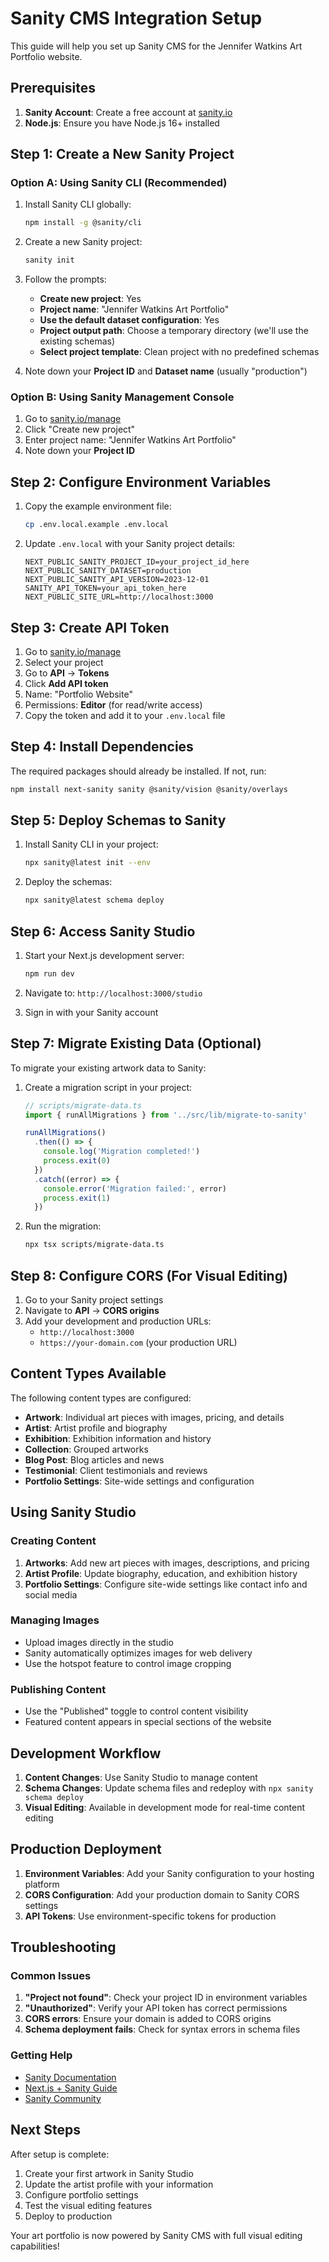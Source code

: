 # Sanity CMS Integration Setup

This guide will help you set up Sanity CMS for the Jennifer Watkins Art Portfolio website.

## Prerequisites

1. **Sanity Account**: Create a free account at [sanity.io](https://sanity.io)
2. **Node.js**: Ensure you have Node.js 16+ installed

## Step 1: Create a New Sanity Project

### Option A: Using Sanity CLI (Recommended)

1. Install Sanity CLI globally:
   ```bash
   npm install -g @sanity/cli
   ```

2. Create a new Sanity project:
   ```bash
   sanity init
   ```

3. Follow the prompts:
   - **Create new project**: Yes
   - **Project name**: "Jennifer Watkins Art Portfolio"
   - **Use the default dataset configuration**: Yes
   - **Project output path**: Choose a temporary directory (we'll use the existing schemas)
   - **Select project template**: Clean project with no predefined schemas

4. Note down your **Project ID** and **Dataset name** (usually "production")

### Option B: Using Sanity Management Console

1. Go to [sanity.io/manage](https://sanity.io/manage)
2. Click "Create new project"
3. Enter project name: "Jennifer Watkins Art Portfolio"
4. Note down your **Project ID**

## Step 2: Configure Environment Variables

1. Copy the example environment file:
   ```bash
   cp .env.local.example .env.local
   ```

2. Update `.env.local` with your Sanity project details:
   ```env
   NEXT_PUBLIC_SANITY_PROJECT_ID=your_project_id_here
   NEXT_PUBLIC_SANITY_DATASET=production
   NEXT_PUBLIC_SANITY_API_VERSION=2023-12-01
   SANITY_API_TOKEN=your_api_token_here
   NEXT_PUBLIC_SITE_URL=http://localhost:3000
   ```

## Step 3: Create API Token

1. Go to [sanity.io/manage](https://sanity.io/manage)
2. Select your project
3. Go to **API** → **Tokens**
4. Click **Add API token**
5. Name: "Portfolio Website"
6. Permissions: **Editor** (for read/write access)
7. Copy the token and add it to your `.env.local` file

## Step 4: Install Dependencies

The required packages should already be installed. If not, run:

```bash
npm install next-sanity sanity @sanity/vision @sanity/overlays
```

## Step 5: Deploy Schemas to Sanity

1. Install Sanity CLI in your project:
   ```bash
   npx sanity@latest init --env
   ```

2. Deploy the schemas:
   ```bash
   npx sanity@latest schema deploy
   ```

## Step 6: Access Sanity Studio

1. Start your Next.js development server:
   ```bash
   npm run dev
   ```

2. Navigate to: `http://localhost:3000/studio`

3. Sign in with your Sanity account

## Step 7: Migrate Existing Data (Optional)

To migrate your existing artwork data to Sanity:

1. Create a migration script in your project:
   ```typescript
   // scripts/migrate-data.ts
   import { runAllMigrations } from '../src/lib/migrate-to-sanity'
   
   runAllMigrations()
     .then(() => {
       console.log('Migration completed!')
       process.exit(0)
     })
     .catch((error) => {
       console.error('Migration failed:', error)
       process.exit(1)
     })
   ```

2. Run the migration:
   ```bash
   npx tsx scripts/migrate-data.ts
   ```

## Step 8: Configure CORS (For Visual Editing)

1. Go to your Sanity project settings
2. Navigate to **API** → **CORS origins**
3. Add your development and production URLs:
   - `http://localhost:3000`
   - `https://your-domain.com` (your production URL)

## Content Types Available

The following content types are configured:

- **Artwork**: Individual art pieces with images, pricing, and details
- **Artist**: Artist profile and biography
- **Exhibition**: Exhibition information and history
- **Collection**: Grouped artworks
- **Blog Post**: Blog articles and news
- **Testimonial**: Client testimonials and reviews
- **Portfolio Settings**: Site-wide settings and configuration

## Using Sanity Studio

### Creating Content

1. **Artworks**: Add new art pieces with images, descriptions, and pricing
2. **Artist Profile**: Update biography, education, and exhibition history
3. **Portfolio Settings**: Configure site-wide settings like contact info and social media

### Managing Images

- Upload images directly in the studio
- Sanity automatically optimizes images for web delivery
- Use the hotspot feature to control image cropping

### Publishing Content

- Use the "Published" toggle to control content visibility
- Featured content appears in special sections of the website

## Development Workflow

1. **Content Changes**: Use Sanity Studio to manage content
2. **Schema Changes**: Update schema files and redeploy with `npx sanity schema deploy`
3. **Visual Editing**: Available in development mode for real-time content editing

## Production Deployment

1. **Environment Variables**: Add your Sanity configuration to your hosting platform
2. **CORS Configuration**: Add your production domain to Sanity CORS settings
3. **API Tokens**: Use environment-specific tokens for production

## Troubleshooting

### Common Issues

1. **"Project not found"**: Check your project ID in environment variables
2. **"Unauthorized"**: Verify your API token has correct permissions
3. **CORS errors**: Ensure your domain is added to CORS origins
4. **Schema deployment fails**: Check for syntax errors in schema files

### Getting Help

- [Sanity Documentation](https://www.sanity.io/docs)
- [Next.js + Sanity Guide](https://www.sanity.io/guides/nextjs-app-router-live-preview)
- [Sanity Community](https://www.sanity.io/community)

## Next Steps

After setup is complete:

1. Create your first artwork in Sanity Studio
2. Update the artist profile with your information
3. Configure portfolio settings
4. Test the visual editing features
5. Deploy to production

Your art portfolio is now powered by Sanity CMS with full visual editing capabilities!
